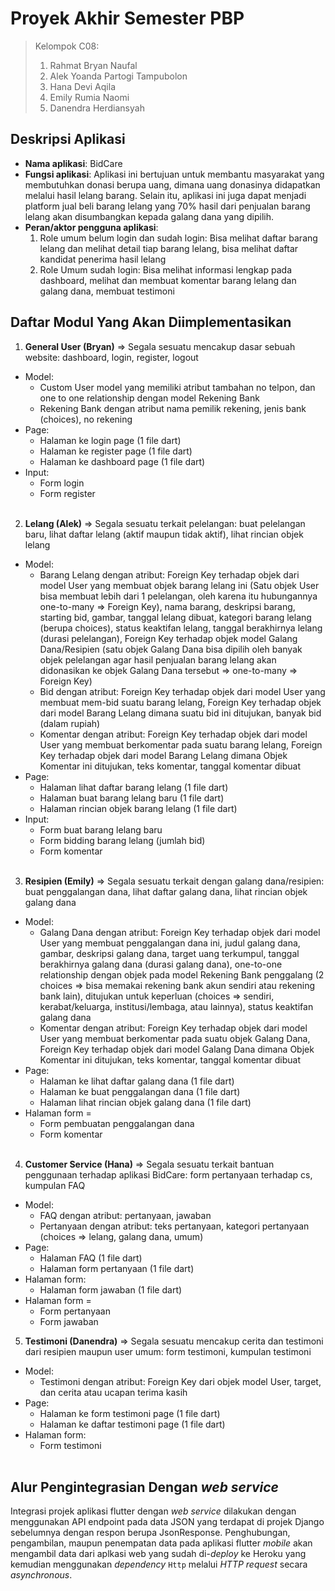 # Proyek Akhir Semester PBP

> Kelompok C08:
> 1. Rahmat Bryan Naufal
> 2. Alek Yoanda Partogi Tampubolon
> 3. Hana Devi Aqila
> 4. Emily Rumia Naomi
> 5. Danendra Herdiansyah

## Deskripsi Aplikasi

- **Nama aplikasi**: BidCare
- **Fungsi aplikasi**: Aplikasi ini bertujuan untuk membantu masyarakat yang membutuhkan donasi berupa uang, dimana uang donasinya didapatkan melalui hasil lelang barang. Selain itu, aplikasi ini juga dapat menjadi platform jual beli barang lelang yang 70% hasil dari penjualan barang lelang akan disumbangkan kepada galang dana yang dipilih.
- **Peran/aktor pengguna aplikasi**: 
  1. Role umum belum login dan sudah login: Bisa melihat daftar barang lelang dan melihat detail tiap barang lelang, bisa melihat daftar kandidat penerima hasil lelang <br>
  2. Role Umum sudah login: Bisa melihat informasi lengkap pada dashboard, melihat dan membuat komentar barang lelang dan galang dana, membuat testimoni

## Daftar Modul Yang Akan Diimplementasikan
  1. **General User (Bryan)** => Segala sesuatu mencakup dasar sebuah website: dashboard, login, register, logout
  - Model: 
      - Custom User model yang memiliki atribut tambahan no telpon, dan one to one relationship dengan model Rekening Bank
      - Rekening Bank dengan atribut nama pemilik rekening, jenis bank (choices), no rekening
  - Page:
      - Halaman ke login page (1 file dart)
      - Halaman ke register page (1 file dart)
      - Halaman ke dashboard page (1 file dart)
  - Input: 
    - Form login
    - Form register
    <br>
  2. **Lelang (Alek)** => Segala sesuatu terkait pelelangan: buat pelelangan baru, lihat daftar lelang (aktif maupun tidak aktif), lihat rincian objek lelang
  - Model:
      - Barang Lelang dengan atribut: Foreign Key terhadap objek dari model User yang membuat objek barang lelang ini (Satu objek User bisa membuat lebih dari 1 pelelangan, oleh karena itu hubungannya one-to-many => Foreign Key), nama barang, deskripsi barang, starting bid, gambar, tanggal lelang dibuat, kategori barang lelang (berupa choices), status keaktifan lelang, tanggal berakhirnya lelang (durasi pelelangan), Foreign Key terhadap objek model Galang Dana/Resipien (satu objek Galang Dana bisa dipilih oleh banyak objek pelelangan agar hasil penjualan barang lelang akan didonasikan ke objek Galang Dana tersebut => one-to-many => Foreign Key)
      - Bid dengan atribut: Foreign Key terhadap objek dari model User yang membuat mem-bid suatu barang lelang, Foreign Key terhadap objek dari model Barang Lelang dimana suatu bid ini ditujukan, banyak bid (dalam rupiah)
      - Komentar dengan atribut:  Foreign Key terhadap objek dari model User yang membuat berkomentar pada suatu barang lelang, Foreign Key terhadap objek dari model Barang Lelang dimana Objek Komentar ini ditujukan, teks komentar, tanggal komentar dibuat
  - Page:
    - Halaman lihat daftar barang lelang (1 file dart)
    - Halaman buat barang lelang baru (1 file dart)
    - Halaman rincian objek barang lelang (1 file dart)
  - Input: 
      - Form buat barang lelang baru
      - Form bidding barang lelang (jumlah bid)
      - Form komentar
    <br>
  3. **Resipien (Emily)** => Segala sesuatu terkait dengan galang dana/resipien: buat penggalangan dana, lihat daftar galang dana, lihat rincian objek galang dana
  - Model: 
    - Galang Dana dengan atribut:  Foreign Key terhadap objek dari model User yang membuat penggalangan dana ini, judul galang dana, gambar, deskripsi galang dana, target uang terkumpul, tanggal berakhirnya galang dana (durasi galang dana), one-to-one relationship dengan objek pada model Rekening Bank penggalang (2 choices => bisa memakai rekening bank akun sendiri atau rekening bank lain), ditujukan untuk keperluan (choices => sendiri, kerabat/keluarga, institusi/lembaga, atau lainnya), status keaktifan galang dana
    - Komentar dengan atribut:  Foreign Key terhadap objek dari model User yang membuat berkomentar pada suatu objek Galang Dana, Foreign Key terhadap objek dari model Galang Dana dimana Objek Komentar ini ditujukan, teks komentar, tanggal komentar dibuat
  - Page:
    - Halaman ke lihat daftar galang dana (1 file dart)
    - Halaman ke buat penggalangan dana (1 file dart)
    - Halaman lihat rincian objek galang dana (1 file dart)
  - Halaman form =
    - Form pembuatan penggalangan dana
    - Form komentar
    <br>
  4. **Customer Service (Hana)** => Segala sesuatu terkait bantuan penggunaan terhadap aplikasi BidCare: form pertanyaan terhadap cs, kumpulan FAQ
  - Model:
    - FAQ dengan atribut: pertanyaan, jawaban 
    - Pertanyaan dengan atribut: teks pertanyaan, kategori pertanyaan (choices => lelang, galang dana, umum)
  - Page:
    - Halaman FAQ (1 file dart)
    - Halaman form pertanyaan (1 file dart)
  - Halaman form:
    - Halaman form jawaban (1 file dart)
  - Halaman form =
    - Form pertanyaan
    - Form jawaban
  5. **Testimoni (Danendra)** => Segala sesuatu mencakup cerita dan testimoni dari resipien maupun user umum: form testimoni, kumpulan testimoni
  - Model: 
    - Testimoni dengan atribut: Foreign Key dari objek model User, target, dan cerita atau ucapan terima kasih
  - Page:
    - Halaman ke form testimoni page (1 file dart)
    - Halaman ke daftar testimoni page (1 file dart)
  - Halaman form:
    - Form testimoni
    <br>
## Alur Pengintegrasian Dengan _web service_
Integrasi projek aplikasi flutter dengan _web service_ dilakukan dengan menggunakan API endpoint pada data JSON yang terdapat di projek Django sebelumnya dengan respon berupa JsonResponse. Penghubungan, pengambilan, maupun penempatan data pada aplikasi flutter _mobile_ akan mengambil data dari aplkasi web yang sudah di-_deploy_ ke Heroku yang kemudian menggunakan _dependency_ `Http` melalui _HTTP request_ secara _asynchronous_.